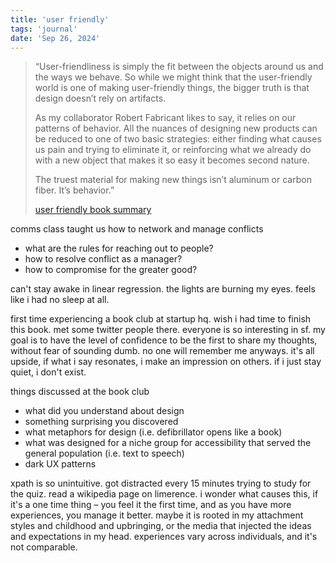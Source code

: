 ```yaml
---
title: 'user friendly'
tags: 'journal'
date: 'Sep 26, 2024'
---
```


> “User-friendliness is simply the fit between the objects around us and the ways we behave. So while we might think that the user-friendly world is one of making user-friendly things, the bigger truth is that design doesn’t rely on artifacts.
>
> As my collaborator Robert Fabricant likes to say, it relies on our patterns of behavior. All the nuances of designing new products can be reduced to one of two basic strategies: either finding what causes us pain and trying to eliminate it, or reinforcing what we already do with a new object that makes it so easy it becomes second nature.
>
> The truest material for making new things isn’t aluminum or carbon fiber. It’s behavior.”
>
> [user friendly book summary](https://web.getmatter.com/entry/70440457)

comms class taught us how to network and manage conflicts

- what are the rules for reaching out to people?
- how to resolve conflict as a manager?
- how to compromise for the greater good?

can't stay awake in linear regression. the lights are burning my eyes. feels like i had no sleep at all.

first time experiencing a book club at startup hq. wish i had time to finish this book. met some twitter people there. everyone is so interesting in sf. my goal is to have the level of confidence to be the first to share my thoughts, without fear of sounding dumb. no one will remember me anyways. it's all upside, if what i say resonates, i make an impression on others. if i just stay quiet, i don't exist.

things discussed at the book club

- what did you understand about design
- something surprising you discovered
- what metaphors for design (i.e. defibrillator opens like a book)
- what was designed for a niche group for accessibility that served the general population (i.e. text to speech)
- dark UX patterns

xpath is so unintuitive. got distracted every 15 minutes trying to study for the quiz. read a wikipedia page on limerence. i wonder what causes this, if it's a one time thing – you feel it the first time, and as you have more experiences, you manage it better. maybe it is rooted in my attachment styles and childhood and upbringing, or the media that injected the ideas and expectations in my head. experiences vary across individuals, and it's not comparable.
